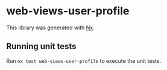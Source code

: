 # web-views-user-profile

This library was generated with [Nx](https://nx.dev).

## Running unit tests

Run `nx test web-views-user-profile` to execute the unit tests.
